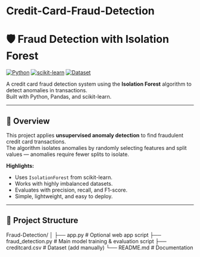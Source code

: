# Credit-Card-Fraud-Detection
# 🛡️ Fraud Detection with Isolation Forest

[![Python](https://img.shields.io/badge/Python-3.8%2B-blue.svg)](https://www.python.org/)
[![scikit-learn](https://img.shields.io/badge/scikit--learn-1.0%2B-orange)](https://scikit-learn.org/stable/)
[![Dataset](https://img.shields.io/badge/Dataset-Kaggle-blue.svg)](https://www.kaggle.com/datasets/mlg-ulb/creditcardfraud)

A credit card fraud detection system using the **Isolation Forest** algorithm to detect anomalies in transactions.  
Built with Python, Pandas, and scikit-learn.

---

## 📌 Overview
This project applies **unsupervised anomaly detection** to find fraudulent credit card transactions.  
The algorithm isolates anomalies by randomly selecting features and split values — anomalies require fewer splits to isolate.

**Highlights:**
- Uses `IsolationForest` from scikit-learn.
- Works with highly imbalanced datasets.
- Evaluates with precision, recall, and F1-score.
- Simple, lightweight, and easy to deploy.

---

## 📂 Project Structure
Fraud-Detection/
│
├── app.py # Optional web app script
├── fraud_detection.py # Main model training & evaluation script
├── creditcard.csv # Dataset (add manually)
└── README.md # Documentation
